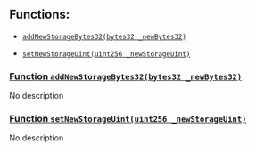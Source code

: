 ## Functions:

- [`addNewStorageBytes32(bytes32 _newBytes32)`](#LiquidityPoolRegistryNewVersion-addNewStorageBytes32-bytes32-)

- [`setNewStorageUint(uint256 _newStorageUint)`](#LiquidityPoolRegistryNewVersion-setNewStorageUint-uint256-)

### [Function `addNewStorageBytes32(bytes32 _newBytes32)`](#LiquidityPoolRegistryNewVersion-addNewStorageBytes32-bytes32-)

No description

### [Function `setNewStorageUint(uint256 _newStorageUint)`](#LiquidityPoolRegistryNewVersion-setNewStorageUint-uint256-)

No description
